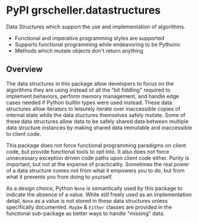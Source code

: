 # PyPI grscheller.datastructures

Data Structures which support the use and implementation of algorithms.

* Functional and imperative programming styles are supported
* Supports functional programming while endeavoring to be Pythonic
* Methods which mutate objects don't return anything

## Overview

The data structures in this package allow developers to focus on the
algorithms they are using instead of all the "bit fiddling" required to
implement behaviors, perform memory management, and handle edge cases
needed if Python builtin types were used instead. These data structures
allow iterators to leisurely iterate over inaccessible copies of
internal state while the data stuctures themselves safely mutate. Some
of these data structures allow data to be safely shared data between
multiple data structure instances by making shared data immutable and
inaccessible to client code.

This package does not force functional programming paradigms on client
code, but provide functional tools to opt into. It also does not force
unnecessary exception driven code paths upon client code either. Purity
is important, but not at the expense of practicality. Sometimes the real
power of a data structure comes not from what it empowers you to do, but
from what it prevents you from doing to yourself.

As a design choice, Python `None` is semantically used by this package
to indicate the absence of a value. While still freely used as an
implementation detail, `None` as a value is not stored in these data
structures unless specifically documented. `Maybe` & `Either` classes
are provided in the functional sub-package as better ways to handle
"missing" data.
